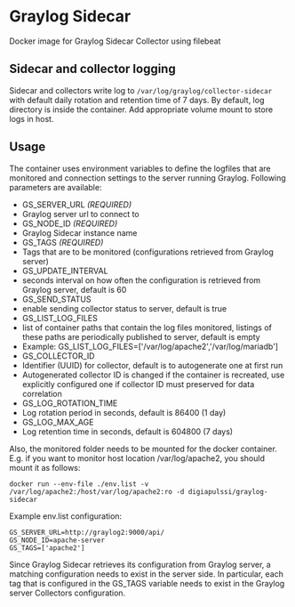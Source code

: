 # Graylog Sidecar
Docker image for Graylog Sidecar Collector using filebeat

## Sidecar and collector logging

Sidecar and collectors write log to `/var/log/graylog/collector-sidecar` with
default daily rotation and retention time of 7 days. By default, log directory
is inside the container. Add appropriate volume mount to store logs in host.

## Usage

The container uses environment variables to define the logfiles that are monitored and connection settings to the server running Graylog. Following parameters are available:

- GS_SERVER_URL *(REQUIRED)*
 - Graylog server url to connect to
- GS_NODE_ID *(REQUIRED)*
 - Graylog Sidecar instance name
- GS_TAGS *(REQUIRED)*
 - Tags that are to be monitored (configurations retrieved from Graylog server)
- GS_UPDATE_INTERVAL
 - seconds interval on how often the configuration is retrieved from Graylog server, default is 60
- GS_SEND_STATUS
 - enable sending collector status to server, default is true
- GS_LIST_LOG_FILES
 - list of container paths that contain the log files monitored, listings of these paths are periodically published to server, default is empty
 - Example: GS_LIST_LOG_FILES=['/var/log/apache2','/var/log/mariadb']
- GS_COLLECTOR_ID
 - Identifier (UUID) for collector, default is to autogenerate one at first run
 - Autogenerated collector ID is changed if the container is recreated, use explicitly configured one if collector ID must preserved for data correlation
- GS_LOG_ROTATION_TIME
 - Log rotation period in seconds, default is 86400 (1 day)
- GS_LOG_MAX_AGE
 - Log retention time in seconds, default is 604800 (7 days)

Also, the monitored folder needs to be mounted for the docker container. E.g. if you want to monitor host location /var/log/apache2, you should mount it as follows:

`docker run --env-file ./env.list -v /var/log/apache2:/host/var/log/apache2:ro -d digiapulssi/graylog-sidecar`

Example env.list configuration:
```
GS_SERVER_URL=http://graylog2:9000/api/
GS_NODE_ID=apache-server
GS_TAGS=['apache2']
```

Since Graylog Sidecar retrieves its configuration from Graylog server, a matching configuration needs to exist in the server side. In particular, each tag that is configured in the GS_TAGS variable needs to exist in the Graylog server Collectors configuration.
